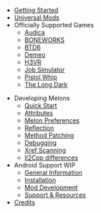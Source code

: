 - [Getting Started](gettingstarted.md)
- [Universal Mods](games/universal.md)
- <span class=rootfolder>Officially Supported Games</span>
    - [Audica](games/audica.md)
    - [BONEWORKS](games/boneworks.md)
    - [BTD6](games/btd6.md)
    - [Demeo](games/demeo.md)
    - [H3VR](games/h3vr.md)
    - [Job Simulator](games/jobsimulator.md)
    - [Pistol Whip](games/pistolwhip.md)
    - [The Long Dark](games/tld.md)
<!--- - <span class=rootfolder>Extra Features</span>
    - [Melon Console](ExtraFeatures/MelonConsole.md) -->
- <span class=rootfolder>Developing Melons</span>
    - [Quick Start](modders/quickstart.md)
    - [Attributes](modders/attributes.md)
    - [Melon Preferences](modders/preferences.md)
    <!--- - [Melon Console](modders/MelonConsoleModding.md)-->
    - [Reflection](modders/reflection.md)
    - [Method Patching](modders/patching.md)
    - [Debugging](modders/debugging.md)
    - [Xref Scanning](modders/xrefscanning.md)
    - [Il2Cpp differences](modders/il2cppdifferences.md)
- <span class=rootfolder>Android Support WIP</span>
    - [General Information](android/general.md)
    - [Installation](android/installation.md)
    - [Mod Development](android/mod_development.md)
    - [Support & Resources](android/support.md)
- [Credits](credits.md)
